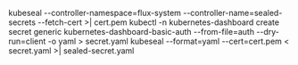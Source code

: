 kubeseal --controller-namespace=flux-system --controller-name=sealed-secrets --fetch-cert >| cert.pem
kubectl -n kubernetes-dashboard create secret generic kubernetes-dashboard-basic-auth --from-file=auth --dry-run=client -o yaml > secret.yaml
kubeseal --format=yaml --cert=cert.pem < secret.yaml >| sealed-secret.yaml
